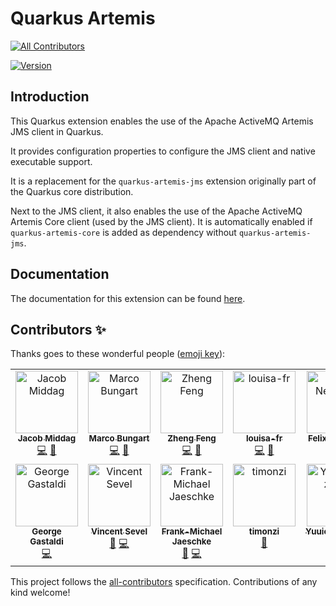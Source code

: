 # Quarkus Artemis
<!-- ALL-CONTRIBUTORS-BADGE:START - Do not remove or modify this section -->
[![All Contributors](https://img.shields.io/badge/all_contributors-12-orange.svg?style=flat-square)](#contributors-)
<!-- ALL-CONTRIBUTORS-BADGE:END -->

[![Version](https://img.shields.io/maven-central/v/io.quarkiverse.artemis/quarkus-artemis-jms?logo=apache-maven&style=flat-square)](https://search.maven.org/artifact/io.quarkiverse.artemis/quarkus-artemis-jms)

## Introduction

This Quarkus extension enables the use of the Apache ActiveMQ Artemis JMS client in Quarkus.

It provides configuration properties to configure the JMS client and native executable support.

It is a replacement for the `quarkus-artemis-jms` extension originally part of the Quarkus core distribution.

Next to the JMS client, it also enables the use of the Apache ActiveMQ Artemis Core client (used by the JMS client).
It is automatically enabled if `quarkus-artemis-core` is added as dependency without `quarkus-artemis-jms`.

## Documentation

The documentation for this extension can be found [here](https://docs.quarkiverse.io/quarkus-artemis/dev/index.html).

## Contributors ✨

Thanks goes to these wonderful people ([emoji key](https://allcontributors.org/docs/en/emoji-key)):

<!-- ALL-CONTRIBUTORS-LIST:START - Do not remove or modify this section -->
<!-- prettier-ignore-start -->
<!-- markdownlint-disable -->
<table>
  <tbody>
    <tr>
      <td align="center" valign="top" width="14.28%"><a href="https://github.com/middagj"><img src="https://avatars.githubusercontent.com/u/157566?v=4?s=100" width="100px;" alt="Jacob Middag"/><br /><sub><b>Jacob Middag</b></sub></a><br /><a href="https://github.com/quarkiverse/quarkus-artemis/commits?author=middagj" title="Code">💻</a> <a href="#maintenance-middagj" title="Maintenance">🚧</a></td>
      <td align="center" valign="top" width="14.28%"><a href="https://github.com/turing85"><img src="https://avatars.githubusercontent.com/u/32584495?v=4?s=100" width="100px;" alt="Marco Bungart"/><br /><sub><b>Marco Bungart</b></sub></a><br /><a href="https://github.com/quarkiverse/quarkus-artemis/commits?author=turing85" title="Code">💻</a> <a href="#maintenance-turing85" title="Maintenance">🚧</a></td>
      <td align="center" valign="top" width="14.28%"><a href="https://zhfeng.github.io/"><img src="https://avatars.githubusercontent.com/u/1246139?v=4?s=100" width="100px;" alt="Zheng Feng"/><br /><sub><b>Zheng Feng</b></sub></a><br /><a href="https://github.com/quarkiverse/quarkus-artemis/commits?author=zhfeng" title="Code">💻</a> <a href="#maintenance-zhfeng" title="Maintenance">🚧</a></td>
      <td align="center" valign="top" width="14.28%"><a href="https://github.com/louisa-fr"><img src="https://avatars.githubusercontent.com/u/126324666?v=4?s=100" width="100px;" alt="louisa-fr"/><br /><sub><b>louisa-fr</b></sub></a><br /><a href="https://github.com/quarkiverse/quarkus-artemis/commits?author=louisa-fr" title="Code">💻</a> <a href="#maintenance-louisa-fr" title="Maintenance">🚧</a></td>
      <td align="center" valign="top" width="14.28%"><a href="https://fxnn.de/"><img src="https://avatars.githubusercontent.com/u/6599417?v=4?s=100" width="100px;" alt="Felix Neumann"/><br /><sub><b>Felix Neumann</b></sub></a><br /><a href="https://github.com/quarkiverse/quarkus-artemis/commits?author=fxnn" title="Documentation">📖</a></td>
      <td align="center" valign="top" width="14.28%"><a href="https://www.linkedin.com/in/dreampearl/"><img src="https://avatars.githubusercontent.com/u/16265285?v=4?s=100" width="100px;" alt="Rakhi Kumari"/><br /><sub><b>Rakhi Kumari</b></sub></a><br /><a href="https://github.com/quarkiverse/quarkus-artemis/commits?author=DreamPearl" title="Code">💻</a></td>
      <td align="center" valign="top" width="14.28%"><a href="https://github.com/gtudan"><img src="https://avatars.githubusercontent.com/u/419425?v=4?s=100" width="100px;" alt="Gregor Tudan"/><br /><sub><b>Gregor Tudan</b></sub></a><br /><a href="https://github.com/quarkiverse/quarkus-artemis/commits?author=gtudan" title="Code">💻</a></td>
    </tr>
    <tr>
      <td align="center" valign="top" width="14.28%"><a href="http://gastaldi.wordpress.com"><img src="https://avatars.githubusercontent.com/u/54133?v=4?s=100" width="100px;" alt="George Gastaldi"/><br /><sub><b>George Gastaldi</b></sub></a><br /><a href="https://github.com/quarkiverse/quarkus-artemis/commits?author=gastaldi" title="Code">💻</a></td>
      <td align="center" valign="top" width="14.28%"><a href="https://github.com/vsevel"><img src="https://avatars.githubusercontent.com/u/6041620?v=4?s=100" width="100px;" alt="Vincent Sevel"/><br /><sub><b>Vincent Sevel</b></sub></a><br /><a href="https://github.com/quarkiverse/quarkus-artemis/issues?q=author%3Avsevel" title="Bug reports">🐛</a> <a href="https://github.com/quarkiverse/quarkus-artemis/commits?author=vsevel" title="Code">💻</a></td>
      <td align="center" valign="top" width="14.28%"><a href="https://github.com/fmjaeschke"><img src="https://avatars.githubusercontent.com/u/15345365?v=4?s=100" width="100px;" alt="Frank-Michael Jaeschke"/><br /><sub><b>Frank-Michael Jaeschke</b></sub></a><br /><a href="https://github.com/quarkiverse/quarkus-artemis/issues?q=author%3Afmjaeschke" title="Bug reports">🐛</a> <a href="https://github.com/quarkiverse/quarkus-artemis/commits?author=fmjaeschke" title="Code">💻</a></td>
      <td align="center" valign="top" width="14.28%"><a href="https://github.com/timonzi"><img src="https://avatars.githubusercontent.com/u/47322311?v=4?s=100" width="100px;" alt="timonzi"/><br /><sub><b>timonzi</b></sub></a><br /><a href="#ideas-timonzi" title="Ideas, Planning, & Feedback">🤔</a></td>
      <td align="center" valign="top" width="14.28%"><a href="https://github.com/YuuichiMizuoka"><img src="https://avatars.githubusercontent.com/u/32476209?v=4?s=100" width="100px;" alt="YuuichiMizuoka"/><br /><sub><b>YuuichiMizuoka</b></sub></a><br /><a href="https://github.com/quarkiverse/quarkus-artemis/commits?author=YuuichiMizuoka" title="Code">💻</a></td>
    </tr>
  </tbody>
</table>

<!-- markdownlint-restore -->
<!-- prettier-ignore-end -->

<!-- ALL-CONTRIBUTORS-LIST:END -->

This project follows the [all-contributors](https://github.com/all-contributors/all-contributors) specification. Contributions of any kind welcome!
